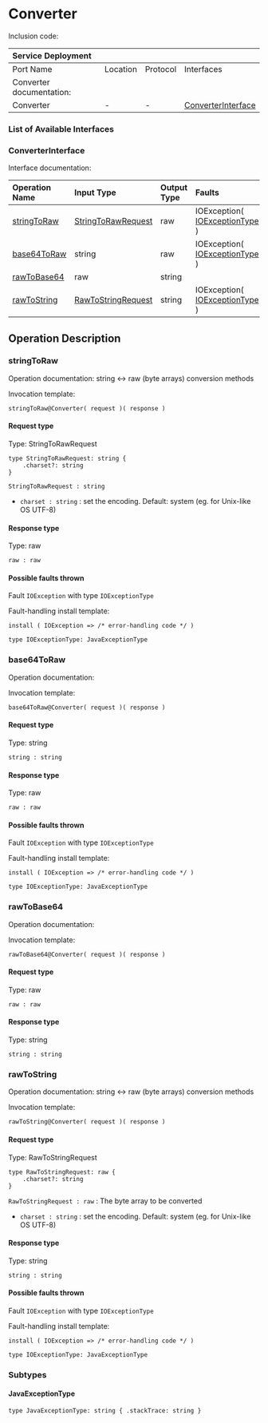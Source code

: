 <!-- cSpell:disable -->
<!-- markdownlint-disable -->
<!-- editorconfig-checker-disable -->
# Converter

Inclusion code:

| Service Deployment       |          |          |                                                       |
|:-------------------------|:---------|:---------|:------------------------------------------------------|
| Port Name                | Location | Protocol | Interfaces                                            |
| Converter documentation: |          |          |                                                       |
| Converter                | -        | -        | [ConverterInterface](converter.md#ConverterInterface) |

### List of Available Interfaces

### ConverterInterface <a id="ConverterInterface"></a>

Interface documentation:

| Operation Name                          | Input Type                                            | Output Type | Faults                                                           |
|:----------------------------------------|:------------------------------------------------------|:------------|:-----------------------------------------------------------------|
| [stringToRaw](converter.md#stringToRaw) | [StringToRawRequest](converter.md#StringToRawRequest) | raw         | IOException\( [IOExceptionType](converter.md#IOExceptionType) \) |
| [base64ToRaw](converter.md#base64ToRaw) | string                                                | raw         | IOException\( [IOExceptionType](converter.md#IOExceptionType) \) |
| [rawToBase64](converter.md#rawToBase64) | raw                                                   | string      |                                                                  |
| [rawToString](converter.md#rawToString) | [RawToStringRequest](converter.md#RawToStringRequest) | string      | IOException\( [IOExceptionType](converter.md#IOExceptionType) \) |

## Operation Description

### stringToRaw <a id="stringToRaw"></a>

Operation documentation: string &lt;-&gt; raw \(byte arrays\) conversion methods

Invocation template:

```jolie
stringToRaw@Converter( request )( response )
```

#### Request type <a id="StringToRawRequest"></a>

Type: StringToRawRequest

```jolie
type StringToRawRequest: string {
    .charset?: string
}
```

`StringToRawRequest : string`

* `charset : string` : set the encoding. Default: system \(eg. for Unix-like OS UTF-8\)

#### Response type

Type: raw

`raw : raw`

#### Possible faults thrown

Fault `IOException` with type `IOExceptionType`

Fault-handling install template:

```jolie
install ( IOException => /* error-handling code */ )
```

```jolie
type IOExceptionType: JavaExceptionType
```

### base64ToRaw <a id="base64ToRaw"></a>

Operation documentation:

Invocation template:

```jolie
base64ToRaw@Converter( request )( response )
```

#### Request type

Type: string

`string : string`

#### Response type

Type: raw

`raw : raw`

#### Possible faults thrown

Fault `IOException` with type `IOExceptionType`

Fault-handling install template:

```jolie
install ( IOException => /* error-handling code */ )
```

```jolie
type IOExceptionType: JavaExceptionType
```

### rawToBase64 <a id="rawToBase64"></a>

Operation documentation:

Invocation template:

```jolie
rawToBase64@Converter( request )( response )
```

#### Request type

Type: raw

`raw : raw`

#### Response type

Type: string

`string : string`

### rawToString <a id="rawToString"></a>

Operation documentation: string &lt;-&gt; raw \(byte arrays\) conversion methods

Invocation template:

```jolie
rawToString@Converter( request )( response )
```

#### Request type <a id="RawToStringRequest"></a>

Type: RawToStringRequest

```jolie
type RawToStringRequest: raw {
    .charset?: string
}
```

`RawToStringRequest : raw` : The byte array to be converted

* `charset : string` : set the encoding. Default: system \(eg. for Unix-like OS UTF-8\)

#### Response type

Type: string

`string : string`

#### Possible faults thrown

Fault `IOException` with type `IOExceptionType`

Fault-handling install template:

```jolie
install ( IOException => /* error-handling code */ )
```

```jolie
type IOExceptionType: JavaExceptionType
```

### Subtypes

#### JavaExceptionType <a id="JavaExceptionType"></a>

```
type JavaExceptionType: string { .stackTrace: string }
```
